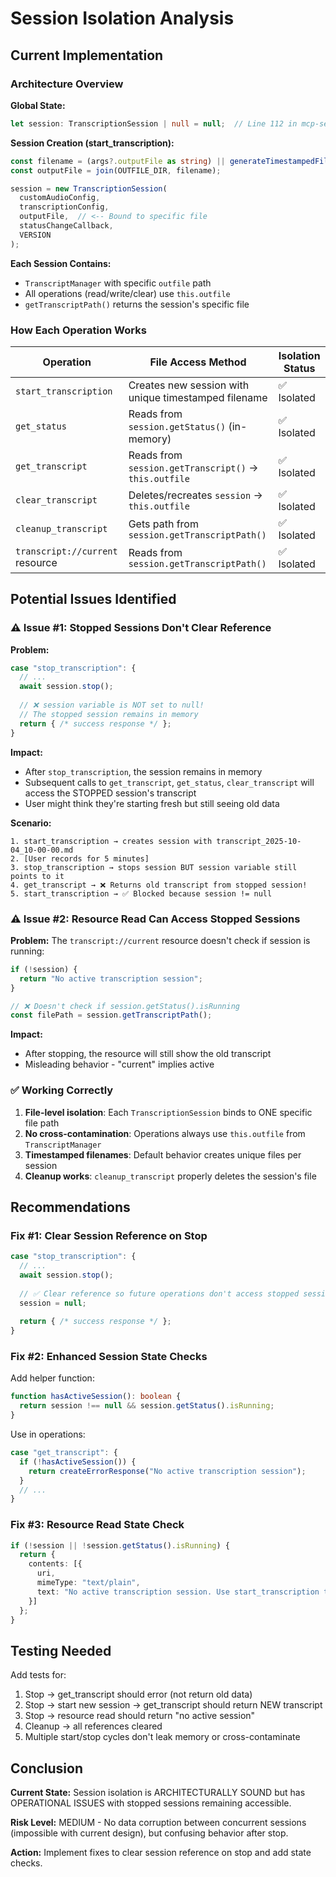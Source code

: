 # Session Isolation Analysis

## Current Implementation

### Architecture Overview

**Global State:**
```typescript
let session: TranscriptionSession | null = null;  // Line 112 in mcp-server.ts
```

**Session Creation (start_transcription):**
```typescript
const filename = (args?.outputFile as string) || generateTimestampedFilename();
const outputFile = join(OUTFILE_DIR, filename);

session = new TranscriptionSession(
  customAudioConfig,
  transcriptionConfig,
  outputFile,  // <-- Bound to specific file
  statusChangeCallback,
  VERSION
);
```

**Each Session Contains:**
- `TranscriptManager` with specific `outfile` path
- All operations (read/write/clear) use `this.outfile`
- `getTranscriptPath()` returns the session's specific file

### How Each Operation Works

| Operation | File Access Method | Isolation Status |
|-----------|-------------------|------------------|
| `start_transcription` | Creates new session with unique timestamped filename | ✅ Isolated |
| `get_status` | Reads from `session.getStatus()` (in-memory) | ✅ Isolated |
| `get_transcript` | Reads from `session.getTranscript()` → `this.outfile` | ✅ Isolated |
| `clear_transcript` | Deletes/recreates `session` → `this.outfile` | ✅ Isolated |
| `cleanup_transcript` | Gets path from `session.getTranscriptPath()` | ✅ Isolated |
| `transcript://current` resource | Reads from `session.getTranscriptPath()` | ✅ Isolated |

## Potential Issues Identified

### ⚠️ **Issue #1: Stopped Sessions Don't Clear Reference**

**Problem:**
```typescript
case "stop_transcription": {
  // ...
  await session.stop();
  
  // ❌ session variable is NOT set to null!
  // The stopped session remains in memory
  return { /* success response */ };
}
```

**Impact:**
- After `stop_transcription`, the session remains in memory
- Subsequent calls to `get_transcript`, `get_status`, `clear_transcript` will access the STOPPED session's transcript
- User might think they're starting fresh but still seeing old data

**Scenario:**
```
1. start_transcription → creates session with transcript_2025-10-04_10-00-00.md
2. [User records for 5 minutes]
3. stop_transcription → stops session BUT session variable still points to it
4. get_transcript → ❌ Returns old transcript from stopped session!
5. start_transcription → ✅ Blocked because session != null
```

### ⚠️ **Issue #2: Resource Read Can Access Stopped Sessions**

**Problem:**
The `transcript://current` resource doesn't check if session is running:

```typescript
if (!session) {
  return "No active transcription session";
}

// ❌ Doesn't check if session.getStatus().isRunning
const filePath = session.getTranscriptPath();
```

**Impact:**
- After stopping, the resource will still show the old transcript
- Misleading behavior - "current" implies active

### ✅ **Working Correctly**

1. **File-level isolation**: Each `TranscriptionSession` binds to ONE specific file path
2. **No cross-contamination**: Operations always use `this.outfile` from `TranscriptManager`
3. **Timestamped filenames**: Default behavior creates unique files per session
4. **Cleanup works**: `cleanup_transcript` properly deletes the session's file

## Recommendations

### Fix #1: Clear Session Reference on Stop

```typescript
case "stop_transcription": {
  // ...
  await session.stop();
  
  // ✅ Clear reference so future operations don't access stopped session
  session = null;
  
  return { /* success response */ };
}
```

### Fix #2: Enhanced Session State Checks

Add helper function:
```typescript
function hasActiveSession(): boolean {
  return session !== null && session.getStatus().isRunning;
}
```

Use in operations:
```typescript
case "get_transcript": {
  if (!hasActiveSession()) {
    return createErrorResponse("No active transcription session");
  }
  // ...
}
```

### Fix #3: Resource Read State Check

```typescript
if (!session || !session.getStatus().isRunning) {
  return {
    contents: [{
      uri,
      mimeType: "text/plain",
      text: "No active transcription session. Use start_transcription to begin."
    }]
  };
}
```

## Testing Needed

Add tests for:
1. Stop → get_transcript should error (not return old data)
2. Stop → start new session → get_transcript should return NEW transcript
3. Stop → resource read should return "no active session"
4. Cleanup → all references cleared
5. Multiple start/stop cycles don't leak memory or cross-contaminate

## Conclusion

**Current State:** Session isolation is ARCHITECTURALLY SOUND but has OPERATIONAL ISSUES with stopped sessions remaining accessible.

**Risk Level:** MEDIUM - No data corruption between concurrent sessions (impossible with current design), but confusing behavior after stop.

**Action:** Implement fixes to clear session reference on stop and add state checks.

